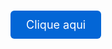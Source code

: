 # <!DOCTYPE html>
<html lang="pt-br">
<head>
    <meta charset="UTF-8" />
    <title>Exemplo de Botão</title>
    <style>
        .botao {
            background-color: #0366d6;
            color: white;
            padding: 12px 25px;
            border: none;
            border-radius: 6px;
            font-size: 18px;
            cursor: pointer;
            transition: background-color 0.3s ease;
            text-decoration: none;
            display: inline-block;
        }
        .botao:hover {
            background-color: #024ea2;
        }
    </style>
</head>
<body>
    <a href="https://www.google.com" target="_blank" class="botao">Clique aqui</a>
</body>
</html>
